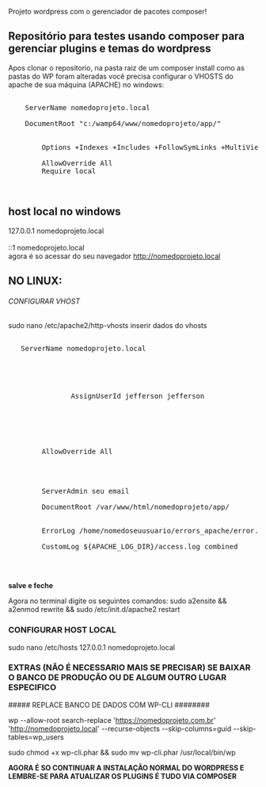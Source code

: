 Projeto wordpress com o gerenciador de pacotes composer!

<h2>Repositório para testes usando composer para gerenciar plugins e temas do wordpress</h2>

Apos clonar o repositorio, na pasta raiz de um composer install
como as pastas do WP foram alteradas você precisa configurar o VHOSTS do apache de sua máquina (APACHE)
no windows:
<pre>
<VirtualHost *:80>
	ServerName nomedoprojeto.local<br>
	DocumentRoot "c:/wamp64/www/nomedoprojeto/app/"<br>
	<Directory  "c:/wamp64/www/nomedoprojeto/app/"<br>
		Options +Indexes +Includes +FollowSymLinks +MultiViews<br>
		AllowOverride All
		Require local
	</Directory>
</VirtualHost>
</pre>
<h2>host local no windows</h2>

127.0.0.1 nomedoprojeto.local<br><br>
::1 nomedoprojeto.local<br>
agora é so acessar do seu navegador http://nomedoprojeto.local<br>

  <h2>NO LINUX: </h2>

###### CONFIGURAR VHOST ##########
sudo nano /etc/apache2/http-vhosts
inserir dados do vhosts
<pre>
<VirtualHost *:80>
   ServerName nomedoprojeto.local<br><br>

       <IfModule mpm_itk_module><br>
               AssignUserId jefferson jefferson<br>
       </IfModule><br>

    <Directory "/var/www/html/nomedoprojeto/app/"><br>
        AllowOverride All<br>
    </Directory><br>

        ServerAdmin seu email<br>
        DocumentRoot /var/www/html/nomedoprojeto/app/<br>

        ErrorLog /home/nomedoseuusuario/errors_apache/error.log<br>
        CustomLog ${APACHE_LOG_DIR}/access.log combined<br>
</VirtualHost><br>
</pre>
<b>salve e feche</b> 

Agora no terminal digite os seguintes comandos:
sudo a2ensite && a2enmod rewrite && sudo /etc/init.d/apache2 restart

### CONFIGURAR HOST LOCAL ###
sudo nano /etc/hosts
127.0.0.1       nomedoprojeto.local

<h3>EXTRAS (NÃO É NECESSARIO MAIS SE PRECISAR) SE BAIXAR O BANCO DE PRODUÇÃO OU DE ALGUM OUTRO LUGAR ESPECIFICO</h3>
##### REPLACE BANCO DE DADOS COM WP-CLI ########

wp --allow-root search-replace 'https://nomedoprojeto.com.br' 'http://nomedoprojeto.local' --recurse-objects --skip-columns=guid --skip-tables=wp_users<br>

sudo chmod +x wp-cli.phar && sudo mv wp-cli.phar /usr/local/bin/wp

<b>AGORA É SO CONTINUAR A INSTALAÇÃO NORMAL DO WORDPRESS E LEMBRE-SE PARA ATUALIZAR OS PLUGINS É TUDO VIA COMPOSER</b>
